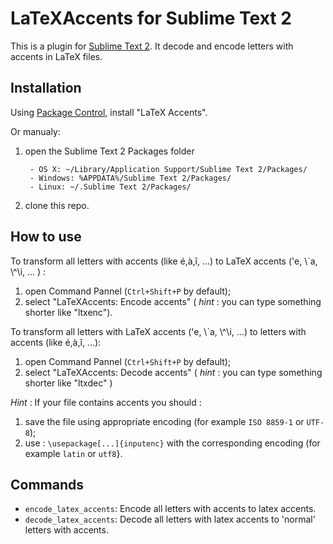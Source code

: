 LaTeXAccents for Sublime Text 2
===============================
This is a plugin for [Sublime Text 2](http://www.sublimetext.com/2).
It decode and encode letters with accents in LaTeX files.


Installation
------------

Using [Package Control](http://wbond.net/sublime_packages/package_control), install "LaTeX Accents".

Or manualy:

1. open the Sublime Text 2 Packages folder

        - OS X: ~/Library/Application Support/Sublime Text 2/Packages/
        - Windows: %APPDATA%/Sublime Text 2/Packages/
        - Linux: ~/.Sublime Text 2/Packages/
    
2. clone this repo.

How to use
----------
To transform all letters with accents (like é,à,î, ...) to LaTeX accents (\'e, \\\`a, \\\^\i, ... ) :

1. open Command Pannel (`Ctrl+Shift+P` by default);
2. select "LaTeXAccents: Encode accents" ( _hint_ : you can type something shorter like "ltxenc").

To transform all letters with LaTeX accents (\'e, \\\`a, \\\^\i, ...) to letters with accents (like é,à,î, ...):

1. open Command Pannel (`Ctrl+Shift+P` by default);
2. select "LaTeXAccents: Decode accents" ( _hint_ : you can type something shorter like "ltxdec" )

_Hint_ : If your file contains accents you should :

1. save the file using appropriate encoding (for example `ISO 8859-1` or `UTF-8`);
2. use : `\usepackage[...]{inputenc}` with the corresponding encoding (for example `latin` or `utf8`}.

Commands
--------

* `encode_latex_accents`: Encode all letters with accents to latex accents.
* `decode_latex_accents`: Decode all letters with latex accents to 'normal' letters with accents.
